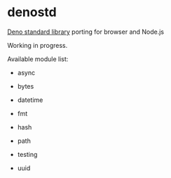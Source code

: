 # denostd

[Deno standard library](https://deno.land/std) porting for browser and Node.js

Working in progress.

Available module list:

* async

* bytes

* datetime

* fmt

* hash

* path

* testing

* uuid
